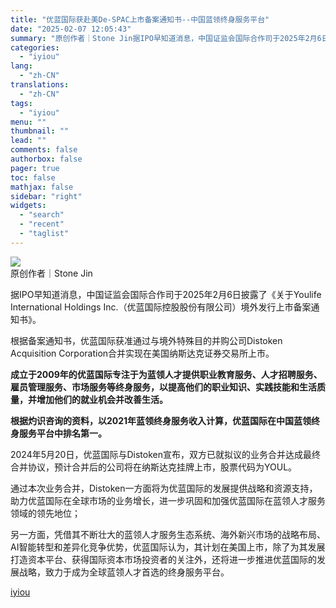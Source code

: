 ```yaml
---
title: "优蓝国际获赴美De-SPAC上市备案通知书--中国蓝领终身服务平台"
date: "2025-02-07 12:05:43"
summary: "原创作者｜Stone Jin据IPO早知道消息，中国证监会国际合作司于2025年2月6日披露了《关于..."
categories:
  - "iyiou"
lang:
  - "zh-CN"
translations:
  - "zh-CN"
tags:
  - "iyiou"
menu: ""
thumbnail: ""
lead: ""
comments: false
authorbox: false
pager: true
toc: false
mathjax: false
sidebar: "right"
widgets:
  - "search"
  - "recent"
  - "taglist"
---
```


![](https://diting-hetu.iyiou.com/async/weixin/SMrFeyjgoGctoGs5Nrjq)  
原创作者｜Stone Jin

据IPO早知道消息，中国证监会国际合作司于2025年2月6日披露了《关于Youlife International Holdings Inc.（优蓝国际控股股份有限公司）境外发行上市备案通知书》。

根据备案通知书，优蓝国际获准通过与境外特殊目的并购公司Distoken Acquisition Corporation合并实现在美国纳斯达克证券交易所上市。

**成立于2009年的优蓝国际专注于为蓝领人才提供职业教育服务、人才招聘服务、雇员管理服务、市场服务等终身服务，以提高他们的职业知识、实践技能和生活质量，并增加他们的就业机会并改善生活。**

**根据灼识咨询的资料，以2021年蓝领终身服务收入计算，优蓝国际在中国蓝领终身服务平台中排名第一。**

2024年5月20日，优蓝国际与Distoken宣布，双方已就拟议的业务合并达成最终合并协议，预计合并后的公司将在纳斯达克挂牌上市，股票代码为YOUL。

通过本次业务合并，Distoken一方面将为优蓝国际的发展提供战略和资源支持，助力优蓝国际在全球市场的业务增长，进一步巩固和加强优蓝国际在蓝领人才服务领域的领先地位；

另一方面，凭借其不断壮大的蓝领人才服务生态系统、海外新兴市场的战略布局、AI智能转型和差异化竞争优势，优蓝国际认为，其计划在美国上市，除了为其发展打造资本平台、获得国际资本市场投资者的关注外，还将进一步推进优蓝国际的发展战略，致力于成为全球蓝领人才首选的终身服务平台。

[iyiou](https://www.iyiou.com/news/202502071089681)
